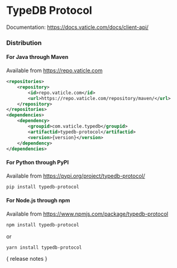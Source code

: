 # TypeDB Protocol

Documentation: https://docs.vaticle.com/docs/client-api/

### Distribution

#### For Java through Maven

Available from https://repo.vaticle.com
```xml
<repositories>
    <repository>
        <id>repo.vaticle.com</id>
        <url>https://repo.vaticle.com/repository/maven/</url>
    </repository>
</repositories>
<dependencies>
    <dependency>
        <groupid>com.vaticle.typedb</groupid>
        <artifactid>typedb-protocol</artifactid>
        <version>{version}</version>
    </dependency>
</dependencies>
```

#### For Python through PyPI

Available from https://pypi.org/project/typedb-protocol/

```sh
pip install typedb-protocol
```

#### For Node.js through npm

Available from https://www.npmjs.com/package/typedb-protocol

```sh
npm install typedb-protocol
```
or
```sh
yarn install typedb-protocol
```

{ release notes }
